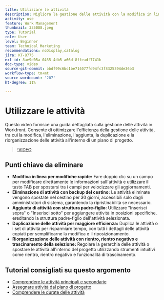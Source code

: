 ```yaml
---
title: Utilizzare le attività
description: Migliora la gestione delle attività con la modifica in linea, i backup nel Cestino per le attività eliminate, le aggiunte di strutture padre-figlio, la duplicazione delle attività e gli strumenti di riorganizzazione intuitivi come il trascinamento della selezione in Workfront.
activity: use
feature: Work Management
thumbnail: 335088.jpeg
type: Tutorial
role: User
level: Beginner
team: Technical Marketing
recommendations: noDisplay,catalog
jira: KT-8775
exl-id: 8ae9d05a-0435-4db5-a66d-8ffeadf7741b
doc-type: video
source-git-commit: bbdf99c6bc1be714077fd94fc3f8325394de36b3
workflow-type: tm+mt
source-wordcount: '207'
ht-degree: 11%

---
```


# Utilizzare le attività

Questo video fornisce una guida dettagliata sulla gestione delle attività in Workfront. Consente di ottimizzare l&#39;efficienza della gestione delle attività, tra cui la modifica, l&#39;eliminazione, l&#39;aggiunta, la duplicazione e la riorganizzazione delle attività all&#39;interno di un piano di progetto.

>[!VIDEO](https://video.tv.adobe.com/v/335088/?quality=12&learn=on&enablevpops=1)

## Punti chiave da eliminare

* **Modifica in linea per modifiche rapide:** Fare doppio clic su un campo per modificare direttamente le informazioni sull&#39;attività e utilizzare il tasto TAB per spostarsi tra i campi per velocizzare gli aggiornamenti. &#x200B;
* **Eliminazione di attività con backup del cestino:** Le attività eliminate vengono spostate nel cestino per 30 giorni, accessibili solo dagli amministratori di sistema, garantendo la ripristinabilità se necessario. &#x200B;
* **Aggiunta di attività con struttura padre-figlio:** Utilizzare &quot;Inserisci sopra&quot; o &quot;Inserisci sotto&quot; per aggiungere attività in posizioni specifiche, ereditando la struttura padre-figlio dell&#39;attività selezionata. &#x200B;
* **Duplicazione delle attività per maggiore efficienza:** Duplica le attività o i set di attività per risparmiare tempo, con tutti i dettagli delle attività copiati per semplificarne la modifica e il riposizionamento. &#x200B;
* **Riorganizzazione delle attività con rientro, rientro negativo e trascinamento della selezione:** Regolare la gerarchia delle attività o spostare le attività all&#39;interno del progetto utilizzando strumenti intuitivi come rientro, rientro negativo e funzionalità di trascinamento. &#x200B;

## Tutorial consigliati su questo argomento

* [Comprendere le attività principali e secondarie](/help/manage-work/tasks/understand-parent-child-tasks.md)
* [Assegnare attività dal piano di progetto](/help/manage-work/tasks/assign-tasks-from-the-project-plan.md)
* [Comprendere le durate delle attività](/help/manage-work/tasks/understand-task-durations.md)
